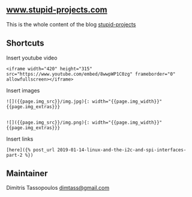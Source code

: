 www.stupid-projects.com
----

This is the whole content of the blog [stupid-projects](https://www.stupid-projects.com)


## Shortcuts

Insert youtube video
```
<iframe width="420" height="315" src="https://www.youtube.com/embed/8wwpWP1C0zg" frameborder="0" allowfullscreen></iframe>
```

Insert images
```
![]({{page.img_src}}/img.jpg){: width="{{page.img_width}}" {{page.img_extras}}}


![]({{page.img_src}}/img.png){: width="{{page.img_width}}" {{page.img_extras}}}
```

Insert links
```
[here]({% post_url 2019-01-14-linux-and-the-i2c-and-spi-interfaces-part-2 %})
```

## Maintainer
Dimitris Tassopoulos <dimtass@gmail.com>